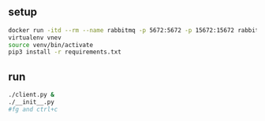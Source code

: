 ## setup

```sh
docker run -itd --rm --name rabbitmq -p 5672:5672 -p 15672:15672 rabbitmq:3-management
virtualenv vnev
source venv/bin/activate
pip3 install -r requirements.txt
```

## run
```sh
./client.py &
./__init__.py
#fg and ctrl+c
```